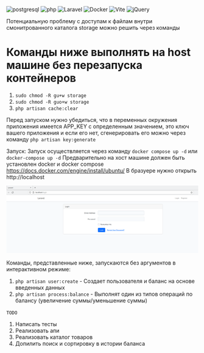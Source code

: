 ![postgresql](https://img.shields.io/badge/PostgreSQL-316192?style=for-the-badge&logo=postgresql&logoColor=white)
![php](https://img.shields.io/badge/PHP-777BB4?style=for-the-badge&logo=php&logoColor=white)
![Laravel](https://img.shields.io/badge/laravel-%23FF2D20.svg?style=for-the-badge&logo=laravel&logoColor=white)
![Docker](https://img.shields.io/badge/docker-%230db7ed.svg?style=for-the-badge&logo=docker&logoColor=white)
![Vite](https://img.shields.io/badge/vite-%23646CFF.svg?style=for-the-badge&logo=vite&logoColor=white)
![jQuery](https://img.shields.io/badge/jquery-%230769AD.svg?style=for-the-badge&logo=jquery&logoColor=white)

Потенциальную проблему с доступам к файлам внутри смонитрованного каталога storage можно решить через команды

<h1>Команды ниже выполнять на host машине без перезапуска контейнеров</h1>

1) `sudo chmod -R gu+w storage`
2) `sudo chmod -R guo+w storage`
3) `php artisan cache:clear`

Перед запуском нужно убедиться, что в переменных окружения приложения имеется APP_KEY с определенным значением,
это ключ вашего приложения и если его нет, сгенерировать его можно через команду
`php artisan key:generate`

Запуск:
Запуск осуществляется через команду 
`docker compose up -d` или `docker-compose up -d`
Предварительно на хост машине должен быть установлен docker и docker compose https://docs.docker.com/engine/install/ubuntu/
В бразуере нужно открыть http://localhost

![img.png](img.png)

Команды, представленные ниже, запускаются без аргументов в интерактивном режиме:
1) `php artisan user:create` - Создает пользователя и баланс на основе введенных данных
2) `php artisan process:balance` - Выполнят один из типов операций по балансу (увеличение суммы/уменьшение суммы)

`TODO`
1) Написать тесты
2) Реализовать апи
3) Реализовать каталог товаров
4) Допилить поиск и сортировку в истории баланса
